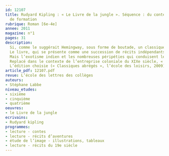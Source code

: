 ```yaml
---
id: 12107
title: Rudyard Kipling : « Le Livre de la jungle ». Séquence : du conte au roman
  de formation 
rubrique: Roman [6e-4e]
annee: 2011
magazine: n°1
pages: 31
description: 
  Si, comme le suggérait Hemingway, sous forme de boutade, un classique est une œuvre dont tout le monde parle, mais que personne n’a lu, « Le Livre de la jungle » est le classique par excellence.
  Le livre, qui se présente comme une succession de récits indépendants, peut parfaitement convenir à l’étude du conte en sixième.
  Mais l’exotisme indien et les nombreuses péripéties qui conduisent le héros à réintégrer la civilisation composent un magnifique roman d’aventures que les élèves de cinquième découvriront avec profit.
  Replacé dans le contexte de l’entreprise coloniale du XIXe siècle, « Le Livre de la jungle » est également un titre qui, par la multiplicité des genres et notions littéraires qu’il permet d’aborder, peut convenir aux élèves de quatrième.
  L’édition choisie (« Classiques abrégés », l’école des loisirs, 2009) reprend seulement certains des contes publiés sous les titres « Le Livre de la jungle » et « Le Second Livre de la jungle ». Mais l’ensemble constitue une évidente unité car les nouvelles retenues sont celles ayant Mowgli pour personnage central.
article_pdf: 12107.pdf
revue: L’école des lettres des collèges
auteurs:
- Stéphane Labbe
niveau_etudes:
- sixième
- cinquième
- quatrième
oeuvres:
- le Livre de la jungle
ecrivains:
- Rudyard kipling
programmes:
- lecture - contes
- lecture - récits d’aventures
- étude de l’image - illustrations, tableaux
- lecture - récits du 19e siècle
---
```

